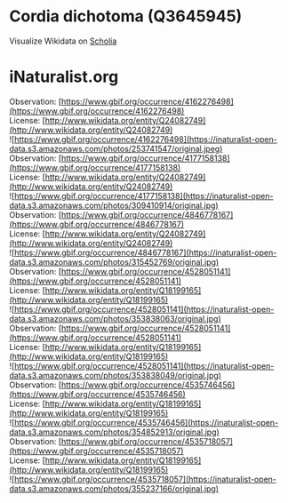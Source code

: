 
Cordia dichotoma (Q3645945)
===========================
  
Visualize Wikidata on [Scholia](https://scholia.toolforge.org/taxon/Q3645945)
# iNaturalist.org
  
Observation: [https://www.gbif.org/occurrence/4162276498](https://www.gbif.org/occurrence/4162276498)  
License: [http://www.wikidata.org/entity/Q24082749](http://www.wikidata.org/entity/Q24082749)  
![https://www.gbif.org/occurrence/4162276498](https://inaturalist-open-data.s3.amazonaws.com/photos/253741547/original.jpeg)  
Observation: [https://www.gbif.org/occurrence/4177158138](https://www.gbif.org/occurrence/4177158138)  
License: [http://www.wikidata.org/entity/Q24082749](http://www.wikidata.org/entity/Q24082749)  
![https://www.gbif.org/occurrence/4177158138](https://inaturalist-open-data.s3.amazonaws.com/photos/309410914/original.jpg)  
Observation: [https://www.gbif.org/occurrence/4846778167](https://www.gbif.org/occurrence/4846778167)  
License: [http://www.wikidata.org/entity/Q24082749](http://www.wikidata.org/entity/Q24082749)  
![https://www.gbif.org/occurrence/4846778167](https://inaturalist-open-data.s3.amazonaws.com/photos/315452769/original.jpg)  
Observation: [https://www.gbif.org/occurrence/4528051141](https://www.gbif.org/occurrence/4528051141)  
License: [http://www.wikidata.org/entity/Q18199165](http://www.wikidata.org/entity/Q18199165)  
![https://www.gbif.org/occurrence/4528051141](https://inaturalist-open-data.s3.amazonaws.com/photos/353838063/original.jpg)  
Observation: [https://www.gbif.org/occurrence/4528051141](https://www.gbif.org/occurrence/4528051141)  
License: [http://www.wikidata.org/entity/Q18199165](http://www.wikidata.org/entity/Q18199165)  
![https://www.gbif.org/occurrence/4528051141](https://inaturalist-open-data.s3.amazonaws.com/photos/353838049/original.jpg)  
Observation: [https://www.gbif.org/occurrence/4535746456](https://www.gbif.org/occurrence/4535746456)  
License: [http://www.wikidata.org/entity/Q18199165](http://www.wikidata.org/entity/Q18199165)  
![https://www.gbif.org/occurrence/4535746456](https://inaturalist-open-data.s3.amazonaws.com/photos/354852913/original.jpg)  
Observation: [https://www.gbif.org/occurrence/4535718057](https://www.gbif.org/occurrence/4535718057)  
License: [http://www.wikidata.org/entity/Q18199165](http://www.wikidata.org/entity/Q18199165)  
![https://www.gbif.org/occurrence/4535718057](https://inaturalist-open-data.s3.amazonaws.com/photos/355237166/original.jpg)